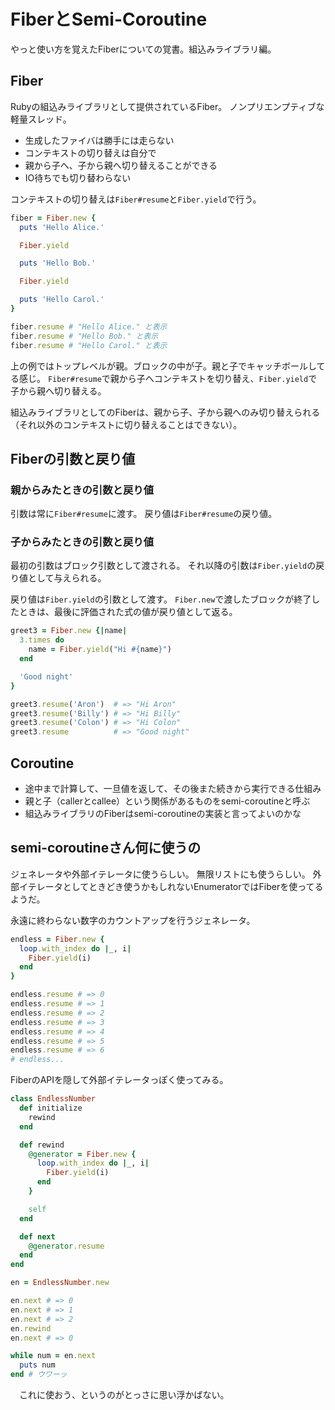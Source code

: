 # FiberとSemi-Coroutine

やっと使い方を覚えたFiberについての覚書。組込みライブラリ編。

## Fiber

Rubyの組込みライブラリとして提供されているFiber。
ノンプリエンプティブな軽量スレッド。

* 生成したファイバは勝手には走らない
* コンテキストの切り替えは自分で
* 親から子へ、子から親へ切り替えることができる
* IO待ちでも切り替わらない

コンテキストの切り替えは`Fiber#resume`と`Fiber.yield`で行う。

````ruby
fiber = Fiber.new {
  puts 'Hello Alice.'

  Fiber.yield

  puts 'Hello Bob.'

  Fiber.yield

  puts 'Hello Carol.'
}

fiber.resume # "Hello Alice." と表示
fiber.resume # "Hello Bob." と表示
fiber.resume # "Hello Carol." と表示
````

上の例ではトップレベルが親。ブロックの中が子。親と子でキャッチボールしてる感じ。
`Fiber#resume`で親から子へコンテキストを切り替え、`Fiber.yield`で子から親へ切り替える。

組込みライブラリとしてのFiberは、親から子、子から親へのみ切り替えられる（それ以外のコンテキストに切り替えることはできない）。

## Fiberの引数と戻り値

### 親からみたときの引数と戻り値

引数は常に`Fiber#resume`に渡す。
戻り値は`Fiber#resume`の戻り値。

### 子からみたときの引数と戻り値

最初の引数はブロック引数として渡される。
それ以降の引数は`Fiber.yield`の戻り値として与えられる。

戻り値は`Fiber.yield`の引数として渡す。
`Fiber.new`で渡したブロックが終了したときは、最後に評価された式の値が戻り値として返る。

````ruby
greet3 = Fiber.new {|name|
  3.times do
    name = Fiber.yield("Hi #{name}")
  end

  'Good night'
}

greet3.resume('Aron')  # => "Hi Aron"
greet3.resume('Billy') # => "Hi Billy"
greet3.resume('Colon') # => "Hi Colon"
greet3.resume          # => "Good night"
````

## Coroutine

* 途中まで計算して、一旦値を返して、その後また続きから実行できる仕組み
* 親と子（callerとcallee）という関係があるものをsemi-coroutineと呼ぶ
* 組込みライブラリのFiberはsemi-coroutineの実装と言ってよいのかな

## semi-coroutineさん何に使うの

ジェネレータや外部イテレータに使うらしい。
無限リストにも使うらしい。
外部イテレータとしてときどき使うかもしれないEnumeratorではFiberを使ってるようだ。

永遠に終わらない数字のカウントアップを行うジェネレータ。

````ruby
endless = Fiber.new {
  loop.with_index do |_, i|
    Fiber.yield(i)
  end
}

endless.resume # => 0
endless.resume # => 1
endless.resume # => 2
endless.resume # => 3
endless.resume # => 4
endless.resume # => 5
endless.resume # => 6
# endless...
````

FiberのAPIを隠して外部イテレータっぽく使ってみる。

````ruby
class EndlessNumber
  def initialize
    rewind
  end

  def rewind
    @generator = Fiber.new {
      loop.with_index do |_, i|
        Fiber.yield(i)
      end
    }

    self
  end

  def next
    @generator.resume
  end
end

en = EndlessNumber.new

en.next # => 0
en.next # => 1
en.next # => 2
en.rewind
en.next # => 0

while num = en.next
  puts num
end # ウワーッ
````

　これに使おう、というのがとっさに思い浮かばない。

